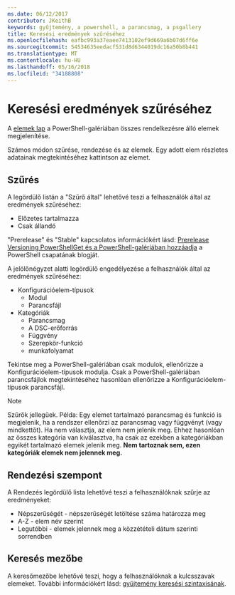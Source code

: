 ```yaml
---
ms.date: 06/12/2017
contributor: JKeithB
keywords: gyűjtemény, a powershell, a parancsmag, a psgallery
title: Keresési eredmények szűréséhez
ms.openlocfilehash: eafbc993a37eaee7413102ef9d669a6b07d6ff6e
ms.sourcegitcommit: 54534635eedacf531d8d6344019dc16a50b8b441
ms.translationtype: MT
ms.contentlocale: hu-HU
ms.lasthandoff: 05/16/2018
ms.locfileid: "34188808"
---
```

# <a name="filtering-search-results"></a>Keresési eredmények szűréséhez

A [elemek lap](https://www.powershellgallery.com/items) a PowerShell-galériában összes rendelkezésre álló elemek megjelenítése.

Számos módon szűrése, rendezése és az elemek.
Egy adott elem részletes adatainak megtekintéséhez kattintson az elemet.

## <a name="filter-by"></a>Szűrés

A legördülő listán a "Szűrő által" lehetővé teszi a felhasználók által az eredmények szűréséhez:
- Előzetes tartalmazza
- Csak állandó

"Prerelease" és "Stable" kapcsolatos információkért lásd: [Prerelease Versioning PowerShellGet és a PowerShell-galériában hozzáadja](https://blogs.msdn.microsoft.com/powershell/2017/12/05/prerelease-versioning-added-to-powershellget-and-powershell-gallery/) a PowerShell csapatának blogját.

A jelölőnégyzet alatti legördülő engedélyezése a felhasználók által az eredmények szűréséhez:
- Konfigurációelem-típusok
  - Modul
  - Parancsfájl
- Kategóriák
  - Parancsmag
  - A DSC-erőforrás
  - Függvény
  - Szerepkör-funkció
  - munkafolyamat

Tekintse meg a PowerShell-galériában csak modulok, ellenőrizze a Konfigurációelem-típusok modulja.
Csak a PowerShell-galériában parancsfájlok megtekintéséhez hasonlóan ellenőrizze a Konfigurációelem-típusok parancsfájl.

> [!NOTE]
> Szűrők jellegűek.
> Példa: Egy elemet tartalmazó parancsmag és funkció is megjelenik, ha a rendszer ellenőrzi az parancsmag vagy függvényt (vagy mindkettőt).
> Ha nem választja, az elem nem jelenik meg.
> Ehhez hasonlóan az összes kategória van kiválasztva, ha csak az ezekben a kategóriákban egyikét tartalmazó elemek jelenik meg.
> **Nem tartoznak sem, ezen kategóriák elemek nem jelennek meg.**

## <a name="sort-by"></a>Rendezési szempont

A Rendezés legördülő lista lehetővé teszi a felhasználóknak szűrje az eredményeket:
- Népszerűségét - népszerűségét letöltése száma határozza meg
- A-Z - elem név szerint
- Legutóbbi - elemek jelennek meg a közzétételi dátum szerinti sorrendben

## <a name="search-box"></a>Keresés mezőbe

A keresőmezőbe lehetővé teszi, hogy a felhasználóknak a kulcsszavak elemeket.
További információkért lásd: [gyűjtemény keresési szintaxisának](search-syntax.md).